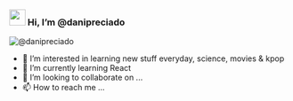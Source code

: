 ### <img src="https://github.com/TheDudeThatCode/TheDudeThatCode/blob/master/Assets/Hi.gif" width="29px"> Hi, I’m @danipreciado
![@danipreciado](https://github.com/danipreciado/danipreciado/assets/127158155/a9f27e37-0084-4224-9420-4bd8cccc9f81)


- 👀 I’m interested in learning new stuff everyday, science, movies & kpop
- 🌱 I’m currently learning React 
- 💞️ I’m looking to collaborate on ...
- 📫 How to reach me ...

<!---
danipreciado/danipreciado is a ✨ special ✨ repository because its `README.md` (this file) appears on your GitHub profile.
You can click the Preview link to take a look at your changes.
--->
